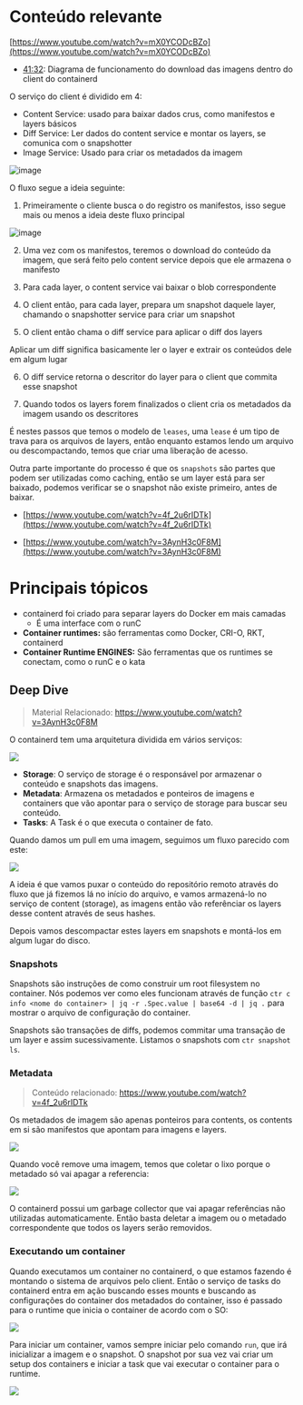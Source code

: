 # Conteúdo relevante

[https://www.youtube.com/watch?v=mX0YCODcBZo](https://www.youtube.com/watch?v=mX0YCODcBZo)

- [41:32](https://youtu.be/mX0YCODcBZo?t=2492): Diagrama de funcionamento do download das imagens dentro do client do containerd

O serviço do client é dividido em 4:

- Content Service: usado para baixar dados crus, como manifestos e layers básicos
- Diff Service: Ler dados do content service e montar os layers, se comunica com o snapshotter
- Image Service: Usado para criar os metadados da imagem

![image](https://user-images.githubusercontent.com/3200560/119715225-23076580-be3a-11eb-9ed9-698438783874.png)

O fluxo segue a ideia seguinte:

1. Primeiramente o cliente busca o do registro os manifestos, isso segue mais ou menos a ideia deste fluxo principal

![image](https://user-images.githubusercontent.com/3200560/119715263-2d296400-be3a-11eb-85a6-1b71f382c245.png)

2. Uma vez com os manifestos, teremos o download do conteúdo da imagem, que será feito pelo content service depois que ele armazena o manifesto

3. Para cada layer, o content service vai baixar o blob correspondente

4. O client então, para cada layer, prepara um snapshot daquele layer, chamando o snapshotter service para criar um snapshot

5. O client então chama o diff service para aplicar o diff dos layers

Aplicar um diff significa basicamente ler o layer e extrair os conteúdos dele em algum lugar

6. O diff service retorna o descritor do layer para o client que commita esse snapshot

7. Quando todos os layers forem finalizados o client cria os metadados da imagem usando os descritores

É nestes passos que temos o modelo de `leases`, uma `lease` é um tipo de trava para os arquivos de layers, então enquanto estamos lendo um arquivo ou descompactando, temos que criar uma liberação de acesso.

Outra parte importante do processo é que os `snapshots` são partes que podem ser utilizadas como caching, então se um layer está para ser baixado, podemos verificar se o snapshot não existe primeiro, antes de baixar.

- [https://www.youtube.com/watch?v=4f_2u6rIDTk](https://www.youtube.com/watch?v=4f_2u6rIDTk)

- [https://www.youtube.com/watch?v=3AynH3c0F8M](https://www.youtube.com/watch?v=3AynH3c0F8M)

# Principais tópicos

- containerd foi criado para separar layers do Docker em mais camadas
    - É uma interface com o runC
- **Container runtimes:** são ferramentas como Docker, CRI-O, RKT, containerd
- **Container Runtime ENGINES:** São ferramentas que os runtimes se conectam, como o runC e o kata

## Deep Dive

> Material Relacionado: https://www.youtube.com/watch?v=3AynH3c0F8M

O containerd tem uma arquitetura dividida em vários serviços:

![](containerd-arch.png)

- **Storage**: O serviço de storage é o responsável por armazenar o conteúdo e snapshots das imagens.
- **Metadata**: Armazena os metadados e ponteiros de imagens e containers que vão apontar para o serviço de storage para buscar seu conteúdo.
- **Tasks**: A Task é o que executa o container de fato.

Quando damos um pull em uma imagem, seguimos um fluxo parecido com este:

![](containerd-pull.png)

A ideia é que vamos puxar o conteúdo do repositório remoto através do fluxo que já fizemos lá no início do arquivo, e vamos armazená-lo no serviço de content (storage), as imagens então vão referênciar os layers desse content através de seus hashes.

Depois vamos descompactar estes layers em snapshots e montá-los em algum lugar do disco.

### Snapshots

Snapshots são instruções de como construir um root filesystem no container. Nós podemos ver como eles funcionam através de função `ctr c info <nome do container> | jq -r .Spec.value | base64 -d | jq .` para mostrar o arquivo de configuração do container.

Snapshots são transações de diffs, podemos commitar uma transação de um layer e assim sucessivamente. Listamos o snapshots com `ctr snapshot ls`.

### Metadata

> Conteúdo relacionado: https://www.youtube.com/watch?v=4f_2u6rIDTk

Os metadados de imagem são apenas ponteiros para contents, os contents em si são manifestos que apontam para imagens e layers.

![](containerd-metadata.png)

Quando você remove uma imagem, temos que coletar o lixo porque o metadado só vai apagar a referencia:

![](containerd-metadata-collection.png)

O containerd possui um garbage collector que vai apagar referências não utilizadas automaticamente. Então basta deletar a imagem ou o metadado correspondente que todos os layers serão removidos.

### Executando um container

Quando executamos um container no containerd, o que estamos fazendo é montando o sistema de arquivos pelo client. Então o serviço de tasks do containerd entra em ação buscando esses mounts e buscando as configurações do container dos metadados do container, isso é passado para o runtime que inicia o container de acordo com o SO:

![](containerd-tasks.png)

Para iniciar um container, vamos sempre iniciar pelo comando `run`, que irá inicializar a imagem e o snapshot. O snapshot por sua vez vai criar um setup dos containers e iniciar a task que vai executar o container para o runtime.

![](containerd-start.png)
